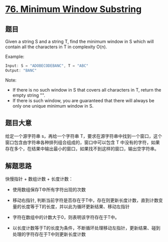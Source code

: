 # [76. Minimum Window Substring](https://leetcode.com/problems/minimum-window-substring/)

## 题目

Given a string S and a string T, find the minimum window in S which will contain all the characters in T in complexity O(n).

Example:

```c
Input: S = "ADOBECODEBANC", T = "ABC"
Output: "BANC"
```

Note:    

- If there is no such window in S that covers all characters in T, return the empty string "".
- If there is such window, you are guaranteed that there will always be only one unique minimum window in S.

## 题目大意

给定一个源字符串 s，再给一个字符串 T，要求在源字符串中找到一个窗口，这个窗口包含由字符串各种排列组合组成的，窗口中可以包含 T 中没有的字符，如果存在多个，在结果中输出最小的窗口，如果找不到这样的窗口，输出空字符串。

## 解题思路

快慢指针 + 数组计数 + 长度计数：

- 使用数组保存T中所有字符出现的次数

- 移动右指针, 判断当前字符是否存在于T中，存在则更新长度计数，直到计数变量的长度等于T的长度，并以此为循环更新结果、移动左指针

- 字符在数组中的计数大于0，则表明该字符存在于T中。

- 以长度计数等于T的长度为条件，不断循环处理移动左指针，更新结果、碰到处理的字符存在于T中则更新长度计数